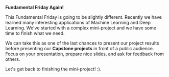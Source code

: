 

**Fundamental Friday Again!**

This Fundamental Friday is going to be slightly different. Recently we have learned many interesting applications of Machine Learning and Deep Learning. We've started with a complex mini-project and we have some time to finish what we need. 

We can take this as one of the last chances to present our project results before presenting our **Capstone projects** in front of a public audience. Focus on your presentation, prepare nice slides, and ask for feedback from others. 

Let's get back to finishing the mini-project! :).
